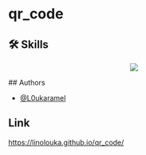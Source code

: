 # qr_code
## 🛠 Skills
<p align="center">
  <a href="https://skillicons.dev">
    <img src="https://skillicons.dev/icons?i=html,css" />
  </a>
</p>
## Authors

- [@L0ukaramel](https://github.com/LinoLouka)
## Link

https://linolouka.github.io/qr_code/
